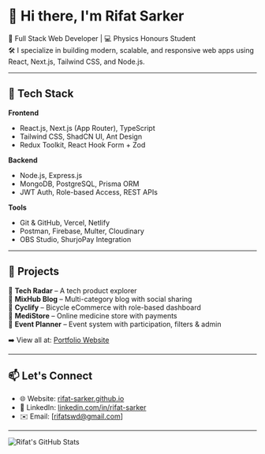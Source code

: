 # 👋 Hi there, I'm Rifat Sarker

🎯 Full Stack Web Developer | 💻 Physics Honours Student  
🛠 I specialize in building modern, scalable, and responsive web apps using React, Next.js, Tailwind CSS, and Node.js.

---

## 🔧 Tech Stack

**Frontend**  
- React.js, Next.js (App Router), TypeScript  
- Tailwind CSS, ShadCN UI, Ant Design  
- Redux Toolkit, React Hook Form + Zod

**Backend**  
- Node.js, Express.js  
- MongoDB, PostgreSQL, Prisma ORM  
- JWT Auth, Role-based Access, REST APIs

**Tools**  
- Git & GitHub, Vercel, Netlify  
- Postman, Firebase, Multer, Cloudinary  
- OBS Studio, ShurjoPay Integration

---

## 📌 Projects

🔹 **Tech Radar** – A tech product explorer  
🔹 **MixHub Blog** – Multi-category blog with social sharing  
🔹 **Cyclify** – Bicycle eCommerce with role-based dashboard  
🔹 **MediStore** – Online medicine store with payments  
🔹 **Event Planner** – Event system with participation, filters & admin

➡️ View all at: [Portfolio Website](https://rifatsarker.com)

---

## 📫 Let's Connect

- 🌐 Website: [rifat-sarker.github.io](https://rifat-sarker)  
- 💼 LinkedIn: [linkedin.com/in/rifat-sarker](https://linkedin.com/in/rifaswd)  
- ✉️ Email: [rifatswd@gmail.com]

---
![Rifat's GitHub Stats](https://github-readme-stats.vercel.app/api?username=rifat-sarker&show_icons=true&theme=radical)

